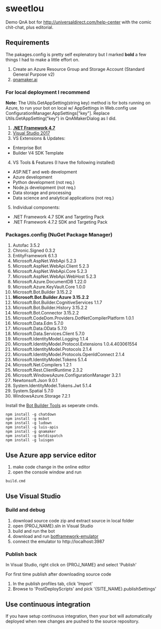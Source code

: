 # sweetlou
Demo QnA bot for http://universaldirect.com/help-center with the comic chit-chat, plus editorial.

## Requirements
The pakages.config is pretty self explenatory but I marked **bold** a few things I had to make a little effort on.

1. Create an Azure Resource Group and Storage Account (Standard General Purpose v2)
2. [qnamaker.ai](http://qnamaker.ai)

### For local deployment I recommend
**Note:** The Utils.GetAppSetting(string key) method is for bots running on Azure, to run your bot on local w/ AppSettings in Web.config use ConfigurationManager.AppSettings["key"]. Replace Utils.GetAppSetting("key") in QnAMakerDialog as I did.

1. [**.NET Framework 4.7**](https://dotnet.microsoft.com/download/dotnet-framework-runtime)
2. [Visual Studio 2017](https://visualstudio.microsoft.com/downloads)
3. VS Extensions & Updates: 
  * Enterprise Bot
  * Builder V4 SDK Template
4. VS Tools & Features (I have the following installed)
  * ASP.NET and web development
  * Azure development
  * Python development (not req.)
  * Node.js development (not req.)
  * Data storage and processing
  * Data science and analytical applications (not req.)
5. Individual components:
  * .NET Framework 4.7 SDK and Targeting Pack
  * .NET Framework 4.7.2 SDK and Targeting Pack

### Packages.config (NuGet Package Manager)
1. Autofac 3.5.2
2. Chronic.Signed 0.3.2
3. EntityFramework 6.1.3
4. Microsoft.AspNet.WebApi 5.2.3
5. Microsoft.AspNet.WebApi.Client 5.2.3
6. Microsoft.AspNet.WebApi.Core 5.2.3
7. Microsoft.AspNet.WebApi.WebHost 5.2.3
8. Microsoft.Azure.DocumentDB 1.22.0
9. Microsoft.Azure.KeyVault.Core 1.0.0
10. Microsoft.Bot.Builder 3.15.2.2 
11. **Microsoft.Bot.Builder.Azure 3.15.2.2** 
12. Microsoft.Bot.Builder.CognitiveServices 1.1.7 
13. Microsoft.Bot.Builder.History 3.15.2.2 
14. Microsoft.Bot.Connector 3.15.2.2 
15. Microsoft.CodeDom.Providers.DotNetCompilerPlatform 1.0.1 
16. Microsoft.Data.Edm 5.7.0 
17. Microsoft.Data.OData 5.7.0 
18. Microsoft.Data.Services.Client 5.7.0 
19. Microsoft.IdentityModel.Logging 1.1.4 
20. Microsoft.IdentityModel.Protocol.Extensions 1.0.4.403061554 
21. Microsoft.IdentityModel.Protocols 2.1.4 
22. Microsoft.IdentityModel.Protocols.OpenIdConnect 2.1.4 
23. Microsoft.IdentityModel.Tokens 5.1.4 
24. Microsoft.Net.Compilers 1.2.1 
25. Microsoft.Rest.ClientRuntime 2.3.2 
26. Microsoft.WindowsAzure.ConfigurationManager 3.2.1 
27. Newtonsoft.Json 9.0.1 
28. System.IdentityModel.Tokens.Jwt 5.1.4 
29. System.Spatial 5.7.0 
30. WindowsAzure.Storage 7.2.1 

Install the [Bot Builder Tools](https://github.com/Microsoft/botbuilder-tools) as seperate cmds. 
```
npm install -g chatdown 
npm install -g msbot 
npm install -g ludown 
npm install -g luis-apis 
npm install -g qnamaker 
npm install -g botdispatch 
npm install -g luisgen
```

## Use Azure app service editor

1. make code change in the online editor
2. open the console window and run

```
build.cmd
```

## Use Visual Studio 

### Build and debug
1. download source code zip and extract source in local folder
2. open {PROJ_NAME}.sln in Visual Studio
3. build and run the bot
4. download and run [botframework-emulator](https://emulator.botframework.com/)
5. connect the emulator to http://localhost:3987

### Publish back

In Visual Studio, right click on {PROJ_NAME} and select 'Publish'

For first time publish after downloading source code
1. In the publish profiles tab, click 'Import'
2. Browse to 'PostDeployScripts' and pick '{SITE_NAME}.publishSettings'


## Use continuous integration

If you have setup continuous integration, then your bot will automatically deployed when new changes are pushed to the source repository.



